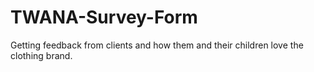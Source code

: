 # TWANA-Survey-Form

Getting feedback from clients and how them and their children love the clothing brand.
